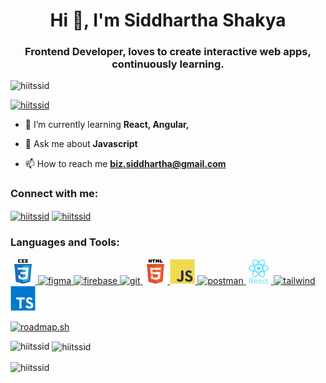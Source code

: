 <h1 align="center">Hi 👋, I'm Siddhartha Shakya</h1>
<h3 align="center">Frontend Developer, loves to create interactive web apps, continuously learning.</h3>

<p align="left"> <img src="https://komarev.com/ghpvc/?username=hiitssid&label=Profile%20views&color=0e75b6&style=flat" alt="hiitssid" /> </p>

<p align="left"> <a href="https://github.com/ryo-ma/github-profile-trophy"><img src="https://github-profile-trophy.vercel.app/?username=hiitssid" alt="hiitssid" /></a> </p>

- 🌱 I’m currently learning **React, Angular,**

- 💬 Ask me about **Javascript**

- 📫 How to reach me **biz.siddhartha@gmail.com**

<h3 align="left">Connect with me:</h3>
<p align="left">
<a href="https://codepen.io/hiitssid" target="blank"><img align="center" src="https://raw.githubusercontent.com/rahuldkjain/github-profile-readme-generator/master/src/images/icons/Social/codepen.svg" alt="hiitssid" height="30" width="40" /></a>
<a href="https://codesandbox.com/hiitssid" target="blank"><img align="center" src="https://raw.githubusercontent.com/rahuldkjain/github-profile-readme-generator/master/src/images/icons/Social/codesandbox.svg" alt="hiitssid" height="30" width="40" /></a>
</p>

<h3 align="left">Languages and Tools:</h3>
<p align="left"> <a href="https://www.w3schools.com/css/" target="_blank" rel="noreferrer"> <img src="https://raw.githubusercontent.com/devicons/devicon/master/icons/css3/css3-original-wordmark.svg" alt="css3" width="40" height="40"/> </a> <a href="https://www.figma.com/" target="_blank" rel="noreferrer"> <img src="https://www.vectorlogo.zone/logos/figma/figma-icon.svg" alt="figma" width="40" height="40"/> </a> <a href="https://firebase.google.com/" target="_blank" rel="noreferrer"> <img src="https://www.vectorlogo.zone/logos/firebase/firebase-icon.svg" alt="firebase" width="40" height="40"/> </a> <a href="https://git-scm.com/" target="_blank" rel="noreferrer"> <img src="https://www.vectorlogo.zone/logos/git-scm/git-scm-icon.svg" alt="git" width="40" height="40"/> </a> <a href="https://www.w3.org/html/" target="_blank" rel="noreferrer"> <img src="https://raw.githubusercontent.com/devicons/devicon/master/icons/html5/html5-original-wordmark.svg" alt="html5" width="40" height="40"/> </a> <a href="https://developer.mozilla.org/en-US/docs/Web/JavaScript" target="_blank" rel="noreferrer"> <img src="https://raw.githubusercontent.com/devicons/devicon/master/icons/javascript/javascript-original.svg" alt="javascript" width="40" height="40"/> </a> <a href="https://postman.com" target="_blank" rel="noreferrer"> <img src="https://www.vectorlogo.zone/logos/getpostman/getpostman-icon.svg" alt="postman" width="40" height="40"/> </a> <a href="https://reactjs.org/" target="_blank" rel="noreferrer"> <img src="https://raw.githubusercontent.com/devicons/devicon/master/icons/react/react-original-wordmark.svg" alt="react" width="40" height="40"/> </a> <a href="https://tailwindcss.com/" target="_blank" rel="noreferrer"> <img src="https://www.vectorlogo.zone/logos/tailwindcss/tailwindcss-icon.svg" alt="tailwind" width="40" height="40"/> </a> <a href="https://www.typescriptlang.org/" target="_blank" rel="noreferrer"> <img src="https://raw.githubusercontent.com/devicons/devicon/master/icons/typescript/typescript-original.svg" alt="typescript" width="40" height="40"/> </a> </p>

[![roadmap.sh](https://roadmap.sh/card/wide/663350a496279862ae71fcff?variant=dark&roadmaps=javascript%2Cangular%2Creact%2Ctypescript)](https://roadmap.sh)

<p><img align="left" src="https://github-readme-stats.vercel.app/api/top-langs?username=hiitssid&show_icons=true&locale=en&layout=compact" alt="hiitssid" /></p>

<p>&nbsp;<img align="center" src="https://github-readme-stats.vercel.app/api?username=hiitssid&show_icons=true&locale=en" alt="hiitssid" /></p>

<p><img align="center" src="https://github-readme-streak-stats.herokuapp.com/?user=hiitssid&" alt="hiitssid" /></p>
